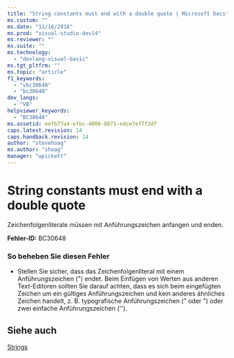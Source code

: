 ```yaml
---
title: "String constants must end with a double quote | Microsoft Docs"
ms.custom: ""
ms.date: "11/16/2016"
ms.prod: "visual-studio-dev14"
ms.reviewer: ""
ms.suite: ""
ms.technology: 
  - "devlang-visual-basic"
ms.tgt_pltfrm: ""
ms.topic: "article"
f1_keywords: 
  - "vbc30648"
  - "bc30648"
dev_langs: 
  - "VB"
helpviewer_keywords: 
  - "BC30648"
ms.assetid: eefb77a4-efbc-4000-8871-edce7ef7f2df
caps.latest.revision: 14
caps.handback.revision: 14
author: "stevehoag"
ms.author: "shoag"
manager: "wpickett"
---
```

# String constants must end with a double quote
Zeichenfolgenliterale müssen mit Anführungszeichen anfangen und enden.  
  
 **Fehler\-ID:** BC30648  
  
### So beheben Sie diesen Fehler  
  
-   Stellen Sie sicher, dass das Zeichenfolgenliteral mit einem Anführungszeichen \("\) endet.  Beim Einfügen von Werten aus anderen Text\-Editoren sollten Sie darauf achten, dass es sich beim eingefügten Zeichen um ein gültiges Anführungszeichen und kein anderes ähnliches Zeichen handelt, z. B. typografische Anführungszeichen \(" oder "\) oder zwei einfache Anführungszeichen \(''\).  
  
## Siehe auch  
 [Strings](../../../visual-basic/programming-guide/language-features/strings/index.md)